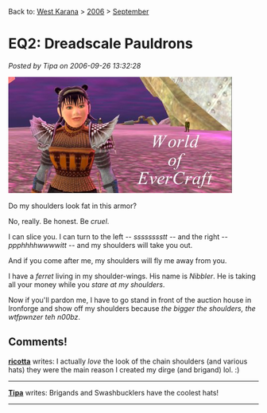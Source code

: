 Back to: [West Karana](/posts/westkarana.md) > [2006](/posts/2006/westkarana.md) > [September](./westkarana.md)
# EQ2: Dreadscale Pauldrons

*Posted by Tipa on 2006-09-26 13:32:28*

![Dina with Dreadscale](../../../uploads/2006/09/evercraft.jpg)

Do my shoulders look fat in this armor?

No, really. Be honest. Be *cruel*.

I can slice you. I can turn to the left -- *sssssssstt* -- and the right -- *ppphhhhwwwwitt* -- and my shoulders will take you out.

And if you come after me, my shoulders will fly me away from you.

I have a *ferret* living in my shoulder-wings. His name is *Nibbler*. He is taking all your money while you *stare at my shoulders*.

Now if you'll pardon me, I have to go stand in front of the auction house in Ironforge and show off my shoulders because *the bigger the shoulders, the wtfpwnzer teh n00bz*.
## Comments!

**[ricotta](http://eqtravels.wordpress.com)** writes: I actually *love* the look of the chain shoulders (and various hats) they were the main reason I created my dirge (and brigand) lol. :)

---

**[Tipa](https://chasingdings.com)** writes: Brigands and Swashbucklers have the coolest hats!

---

